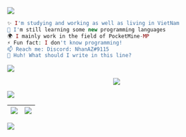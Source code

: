 <img src="https://user-images.githubusercontent.com/73097560/115834477-dbab4500-a447-11eb-908a-139a6edaec5c.gif">

```php
✨ I'm studying and working as well as living in VietNam
🌱 I'm still learning some new programming languages
🌍 I mainly work in the field of PocketMine-MP
⚡️ Fun fact: I don't know programming!
📫 Reach me: Discord: NhanAZ#9115
🍑 Huh! What should I write in this line?
```
<img src="https://user-images.githubusercontent.com/73097560/115834477-dbab4500-a447-11eb-908a-139a6edaec5c.gif">

<p align="center"> <img src="http://github-readme-streak-stats.herokuapp.com?user=NhanAZ&theme=radical&hide_border=true&date_format=%5BY%20%5DM%20j" /> <p />

<img src="https://user-images.githubusercontent.com/73097560/115834477-dbab4500-a447-11eb-908a-139a6edaec5c.gif">

| <img align="center" src="https://github-readme-stats.vercel.app/api?username=NhanAZ&show_icons=true&theme=radical&hide_border=true&include_all_commits=true" /> | <img align="center" src="https://github-readme-stats.vercel.app/api/top-langs/?username=NhanAZ&layout=compact&card_width=445&langs_count=10&theme=radical&hide_border=true" /> |
| ------------- | ------------- |

<img src="https://user-images.githubusercontent.com/73097560/115834477-dbab4500-a447-11eb-908a-139a6edaec5c.gif">
